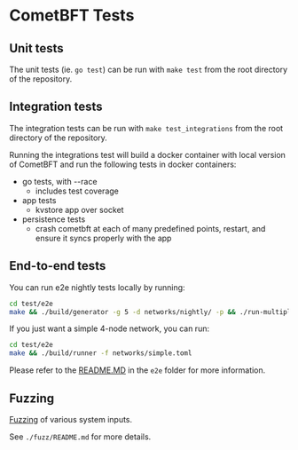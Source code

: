 # CometBFT Tests

## Unit tests

The unit tests (ie. `go test`) can be run with `make test` from the root directory of the repository.

## Integration tests

The integration tests can be run with `make test_integrations` from the root directory of the repository.

Running the integrations test will build a docker container with local version of CometBFT
and run the following tests in docker containers:

- go tests, with --race
    - includes test coverage
- app tests
    - kvstore app over socket
- persistence tests
    - crash cometbft at each of many predefined points, restart, and ensure it syncs properly with the app

## End-to-end tests

You can run e2e nightly tests locally by running:

```sh
cd test/e2e
make && ./build/generator -g 5 -d networks/nightly/ -p && ./run-multiple.sh networks/nightly/*-group*-*.toml
```

If you just want a simple 4-node network, you can run:

```sh
cd test/e2e
make && ./build/runner -f networks/simple.toml
```

Please refer to the [README.MD](e2e/README.md) in the `e2e` folder for more information.

## Fuzzing

[Fuzzing](https://en.wikipedia.org/wiki/Fuzzing) of various system inputs.

See `./fuzz/README.md` for more details.
